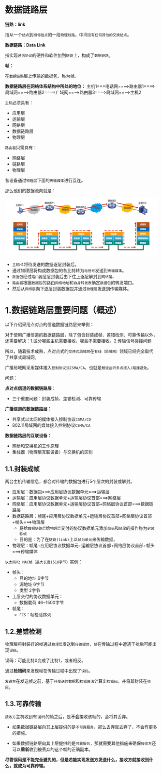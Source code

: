 # 数据链路层

**链路：link**

指从一个`结点`到`相邻结点`的一段`物理线路`，中间`没有任何其他的交换结点`。

**数据链路：Data Link**

指实现`通信协议`的硬件和软件加到`链路`上，构成了`数据链路`。

**帧：**

在`数据链路`层上传输的数据包，称为帧。

**数据链路层在网络体系结构中所处的地位：**
主机1===电话网====>路由器1====>局域网====>路由器2====>广域网====>路由器3====>局域网====>主机2

`主机`必须具有：

- 应用层
- 运输层
- 网络层
- 数据链路层
- 物理层

`路由器`只需具有：

- 网络层
- 链路层
- 物理层

各设备通过`物理层`下面的`传输媒体`进行互连。

那么他们的数据流向就是：

![数据链路层-传输流向](https://github.com/Culaccino9/myNode/blob/main/img/%E6%95%B0%E6%8D%AE%E9%93%BE%E8%B7%AF%E5%B1%82-%E4%BC%A0%E8%BE%93%E6%B5%81%E5%90%91.png)

- `主机H1`将待发送的数据逐层封装后。
- 通过物理层将构成数据包的各比特转为`电信号`发送到`传输媒体`。
- `数据包`经过`路由器`层层封装后由下往上逐层解封到`网络层。`
- `路由器`根据`数据包`的路由`网络地址`和`自身转发表`确定`数据包`的转发端口。
- 然后从`网络层`向下逐层封装数据包并通过`物理层`发送到传输媒体。



# 1.数据链路层重要问题（概述）

以下介绍采用点对点的信道数据链路层来举例：

对于使用广播信道的数据链路层，除了包含封装成帧、差错检测、可靠传输以外，还需要解决：1.区分哪些主机需要接收，哪些不需要接收。2.传输信号碰撞问题

所以，随着技术成熟，点对点式的`交换式局域网`在`有线（局域网）`领域已经完全取代了共享式局域网。

广播局域网采用媒体接入`控制协议式CSMA/CA`，也就是`载波监听多点接入/碰撞避免`。

问题：

**点对点信道的数据链路层：**

- 三个重要问题：封装成帧、差错检测、可靠传输

**广播信道的数据链路层：**

- 共享式以太网的媒体接入控制协议`CSMA/CD`
- 802.11局域网的媒体接入控制协议`CSMA/CA`

**数据链路层的互联设备：**

- 网桥和交换机的工作原理
- 集线器（物理层互联设备）与交换机的区别

## 1.1.封装成帧

两台主机传输信息，都会对传输的数据包进行5个层次的封装或解封。

- 应用层：数据包===>应用层协议数据单元===>运输层
- 运输层：应用层协议数据单元+运输层协议首部===>网络层
- 网络层：应用层协议数据单元+运输层协议首部+网络层协议首部===>数据链路层
- 数据链路层：帧尾+应用层协议数据单元+运输层协议首部+网络层协议首部+帧头===>物理层  
  - 将给`数据链路层`给`物理层`交付的协议数据单元添加`帧头`和`帧尾`的操作称为`封装称帧`
  - 目的是：为了在`链路(link)`上以`帧为单元`来传输数据。
- 物理层：帧尾+应用层协议数据单元+运输层协议首部+网络层协议首部+帧头===>传输媒体

`以太网V2 MAC帧（最大长度1518字节）`实例：

- 帧头：
  - 目的地址 6字节
  - 源地址 6字节
  - 类型 2字节
- 上层交付的协议数据单元：
  - 数据载荷 46~1500字节
- 帧尾：
  - `FCS`：帧检验序列

## 1.2.差错检测

物理层将封装好的帧通过`物理层`发送到`传输媒体`，`帧`在传输过程中遭遇干扰后可能出现`误码`。

误码：可能比特0变成了比特1，或者相反。

通过**检错码**来发现帧在传输过程中出现了`误码`。

`发送方`在发送帧之前，基于`待发送的数据`和`检错算法`计算出`检错码`。并将其封装在`帧尾`。

## 1.3.可靠传输

`接收方`主机收到有误码的帧之后，是**不会**接收该帧的，会将其丢弃。

- 如果数据链路层向其上层提供的是`不可靠服务`，那么丢弃就丢弃了，不会有更多的措施。

- 如果数据链路层向其上层提供的是`可靠服务`，那就需要其他措施来确保`接收方`还可以**重新**收到被丢弃的这个帧的正确副本。

**尽管误码是不能完全避免的，但是若能实现发送方发送什么，接收方就接收到什么，就成为可靠传输。**

